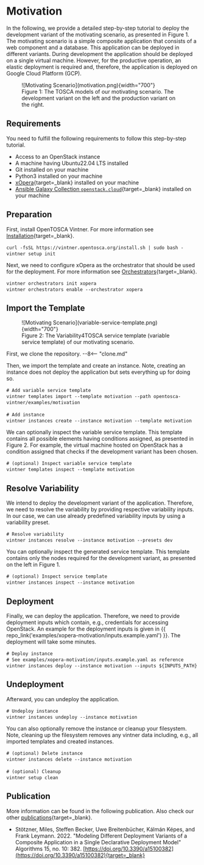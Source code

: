 # Motivation

In the following, we provide a detailed step-by-step tutorial to deploy the development variant of the motivating scenario, as presented in Figure 1.
The motivating scenario is a simple composite application that consists of a web component and a database.
This application can be deployed in different variants.
During development the application should be deployed on a single virtual machine.
However, for the productive operation, an elastic deployment is required and, therefore, the application is deployed on Google Cloud Platform (GCP).

<figure markdown>
  ![Motivating Scenario](motivation.png){width="700"}
  <figcaption>Figure 1: The TOSCA models of our motivating scenario. The development variant on the left and the production variant on the right.</figcaption>
</figure>

## Requirements

You need to fulfill the following requirements to follow this step-by-step tutorial.

- Access to an OpenStack instance
- A machine having Ubuntu22.04 LTS installed
- Git installed on your machine
- Python3 installed on your machine
- [xOpera](https://github.com/xlab-si/xopera-opera){target=_blank} installed on your machine
- [Ansible Galaxy Collection `openstack.cloud`](https://galaxy.ansible.com/openstack/cloud){target=_blank} installed on your machine

## Preparation

First, install OpenTOSCA Vintner.
For more information see [Installation](../../installation.md){target=_blank}.

```shell linenums="1"
curl -fsSL https://vintner.opentosca.org/install.sh | sudo bash -
vintner setup init
```

Next, we need to configure xOpera as the orchestrator that should be used for the deployment.
For more information see [Orchestrators](../../orchestrators.md){target=_blank}.

```shell linenums="1"
vintner orchestrators init xopera
vintner orchestrators enable --orchestrator xopera
```

## Import the Template

<figure markdown>
  ![Motivating Scenario](variable-service-template.png){width="700"}
  <figcaption>Figure 2: The Variability4TOSCA service template (variable service template) of our motivating scenario.</figcaption>
</figure>

First, we clone the repository.
--8<-- "clone.md"

Then, we import the template and create an instance.
Note, creating an instance does not deploy the application but sets everything up for doing so.

```shell linenums="1"
# Add variable service template
vintner templates import --template motivation --path opentosca-vintner/examples/motivation

# Add instance
vintner instances create --instance motivation --template motivation
```

We can optionally inspect the variable service template.
This template contains all possible elements having conditions assigned, as presented in Figure 2.
For example, the virtual machine hosted on OpenStack has a condition assigned that checks if the development variant has been chosen.

```shell linenums="1"
# (optional) Inspect variable service template
vintner templates inspect --template motivation
```


## Resolve Variability

We intend to deploy the development variant of the application.
Therefore, we need to resolve the variability by providing respective variability inputs.
In our case, we can use already predefined variability inputs by using a variability preset.

```shell linenums="1"
# Resolve variability
vintner instances resolve --instance motivation --presets dev
```

You can optionally inspect the generated service template. 
This template contains only the nodes required for the development variant, as presented on the left in Figure 1.

```shell linenums="1"
# (optional) Inspect service template
vintner instances inspect --instance motivation
```


## Deployment

Finally, we can deploy the application.
Therefore, we need to provide deployment inputs which contain, e.g., credentials for accessing OpenStack.
An example for the deployment inputs is given in {{ repo_link('examples/xopera-motivation/inputs.example.yaml') }}.
The deployment will take some minutes.

```shell linenums="1"
# Deploy instance
# See examples/xopera-motivation/inputs.example.yaml as reference
vintner instances deploy --instance motivation --inputs ${INPUTS_PATH}
```

## Undeployment

Afterward, you can undeploy the application.

```shell linenums="1"
# Undeploy instance
vintner instances undeploy --instance motivation
```

You can also optionally remove the instance or cleanup your filesystem.
Note, cleaning up the filesystem removes any vintner data including, e.g., all imported templates and created instances.

```shell linenums="1"
# (optional) Delete instance
vintner instances delete --instance motivation

# (optional) Cleanup 
vintner setup clean
```

## Publication

More information can be found in the following publication.
Also check our other [publications](../../publications.md){target=_blank}.

- Stötzner, Miles, Steffen Becker, Uwe Breitenbücher, Kálmán Képes, and Frank Leymann. 2022. "Modeling Different Deployment Variants of a Composite Application in a Single Declarative Deployment Model" Algorithms 15, no. 10: 382. [https://doi.org/10.3390/a15100382](https://doi.org/10.3390/a15100382){target=_blank}

